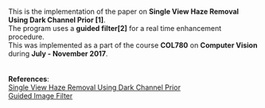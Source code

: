 This is the implementation of the paper on **Single View Haze Removal Using Dark Channel Prior [1]**. <br />
The program uses a **guided filter[2]** for a real time enhancement procedure. <br />
This was implemented as a part of the course **COL780** on **Computer Vision** during **July - November 2017**. <br />
<br />
<br />
**References**: <br />
[Single View Haze Removal Using Dark Channel Prior](http://kaiminghe.com/publications/cvpr09.pdf)
<br />
[Guided Image Filter](http://kaiminghe.com/publications/pami12guidedfilter.pdf)

